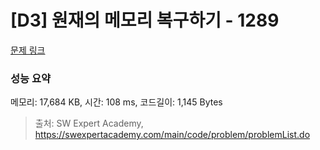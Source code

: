 # [D3] 원재의 메모리 복구하기 - 1289 

[문제 링크](https://swexpertacademy.com/main/code/problem/problemDetail.do?contestProbId=AV19AcoKI9sCFAZN) 

### 성능 요약

메모리: 17,684 KB, 시간: 108 ms, 코드길이: 1,145 Bytes



> 출처: SW Expert Academy, https://swexpertacademy.com/main/code/problem/problemList.do